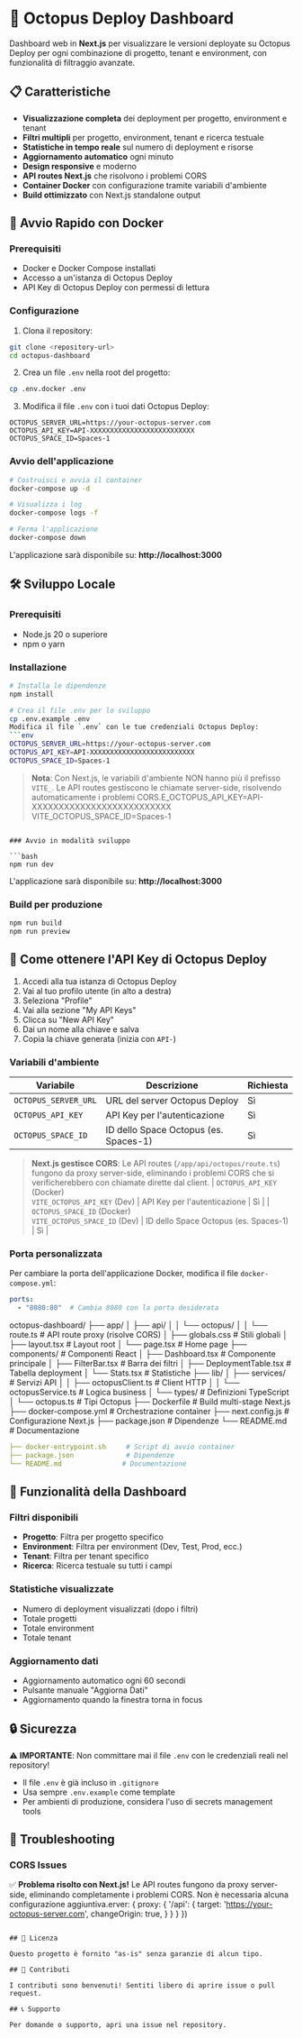 # 🐙 Octopus Deploy Dashboard

Dashboard web in **Next.js** per visualizzare le versioni deployate su Octopus Deploy per ogni combinazione di progetto, tenant e environment, con funzionalità di filtraggio avanzate.

## 📋 Caratteristiche

- **Visualizzazione completa** dei deployment per progetto, environment e tenant
- **Filtri multipli** per progetto, environment, tenant e ricerca testuale
- **Statistiche in tempo reale** sul numero di deployment e risorse
- **Aggiornamento automatico** ogni minuto
- **Design responsive** e moderno
- **API routes Next.js** che risolvono i problemi CORS
- **Container Docker** con configurazione tramite variabili d'ambiente
- **Build ottimizzato** con Next.js standalone output

## 🚀 Avvio Rapido con Docker

### Prerequisiti

- Docker e Docker Compose installati
- Accesso a un'istanza di Octopus Deploy
- API Key di Octopus Deploy con permessi di lettura

### Configurazione

1. Clona il repository:
```bash
git clone <repository-url>
cd octopus-dashboard
```

2. Crea un file `.env` nella root del progetto:
```bash
cp .env.docker .env
```

3. Modifica il file `.env` con i tuoi dati Octopus Deploy:
```env
OCTOPUS_SERVER_URL=https://your-octopus-server.com
OCTOPUS_API_KEY=API-XXXXXXXXXXXXXXXXXXXXXXXXXX
OCTOPUS_SPACE_ID=Spaces-1
```

### Avvio dell'applicazione

```bash
# Costruisci e avvia il container
docker-compose up -d

# Visualizza i log
docker-compose logs -f

# Ferma l'applicazione
docker-compose down
```

L'applicazione sarà disponibile su: **http://localhost:3000**

## 🛠️ Sviluppo Locale

### Prerequisiti

- Node.js 20 o superiore
- npm o yarn

### Installazione

```bash
# Installa le dipendenze
npm install

# Crea il file .env per lo sviluppo
cp .env.example .env
Modifica il file `.env` con le tue credenziali Octopus Deploy:
```env
OCTOPUS_SERVER_URL=https://your-octopus-server.com
OCTOPUS_API_KEY=API-XXXXXXXXXXXXXXXXXXXXXXXXXX
OCTOPUS_SPACE_ID=Spaces-1
```

> **Nota**: Con Next.js, le variabili d'ambiente NON hanno più il prefisso `VITE_`. Le API routes gestiscono le chiamate server-side, risolvendo automaticamente i problemi CORS.E_OCTOPUS_API_KEY=API-XXXXXXXXXXXXXXXXXXXXXXXXXX
VITE_OCTOPUS_SPACE_ID=Spaces-1
```

### Avvio in modalità sviluppo

```bash
npm run dev
```

L'applicazione sarà disponibile su: **http://localhost:3000**

### Build per produzione

```bash
npm run build
npm run preview
```

## 📖 Come ottenere l'API Key di Octopus Deploy

1. Accedi alla tua istanza di Octopus Deploy
2. Vai al tuo profilo utente (in alto a destra)
3. Seleziona "Profile"
4. Vai alla sezione "My API Keys"
5. Clicca su "New API Key"
6. Dai un nome alla chiave e salva
7. Copia la chiave generata (inizia con `API-`)

### Variabili d'ambiente

| Variabile | Descrizione | Richiesta |
|-----------|-------------|-----------|
| `OCTOPUS_SERVER_URL` | URL del server Octopus Deploy | Sì |
| `OCTOPUS_API_KEY` | API Key per l'autenticazione | Sì |
| `OCTOPUS_SPACE_ID` | ID dello Space Octopus (es. Spaces-1) | Sì |

> **Next.js gestisce CORS**: Le API routes (`/app/api/octopus/route.ts`) fungono da proxy server-side, eliminando i problemi CORS che si verificherebbero con chiamate dirette dal client.
| `OCTOPUS_API_KEY` (Docker)<br>`VITE_OCTOPUS_API_KEY` (Dev) | API Key per l'autenticazione | Sì |
| `OCTOPUS_SPACE_ID` (Docker)<br>`VITE_OCTOPUS_SPACE_ID` (Dev) | ID dello Space Octopus (es. Spaces-1) | Sì |

### Porta personalizzata

Per cambiare la porta dell'applicazione Docker, modifica il file `docker-compose.yml`:

```yaml
ports:
  - "8080:80"  # Cambia 8080 con la porta desiderata
```
octopus-dashboard/
├── app/
│   ├── api/
│   │   └── octopus/
│   │       └── route.ts      # API route proxy (risolve CORS)
│   ├── globals.css           # Stili globali
│   ├── layout.tsx            # Layout root
│   └── page.tsx              # Home page
├── components/               # Componenti React
│   ├── Dashboard.tsx         # Componente principale
│   ├── FilterBar.tsx         # Barra dei filtri
│   ├── DeploymentTable.tsx   # Tabella deployment
│   └── Stats.tsx             # Statistiche
├── lib/
│   ├── services/             # Servizi API
│   │   ├── octopusClient.ts  # Client HTTP
│   │   └── octopusService.ts # Logica business
│   └── types/                # Definizioni TypeScript
│       └── octopus.ts        # Tipi Octopus
├── Dockerfile                # Build multi-stage Next.js
├── docker-compose.yml        # Orchestrazione container
├── next.config.js            # Configurazione Next.js
├── package.json              # Dipendenze
└── README.md                 # Documentazione
``` docker-compose.yml       # Orchestrazione container
├── docker-entrypoint.sh     # Script di avvio container
├── package.json             # Dipendenze
└── README.md               # Documentazione
```

## 🎨 Funzionalità della Dashboard

### Filtri disponibili

- **Progetto**: Filtra per progetto specifico
- **Environment**: Filtra per environment (Dev, Test, Prod, ecc.)
- **Tenant**: Filtra per tenant specifico
- **Ricerca**: Ricerca testuale su tutti i campi

### Statistiche visualizzate

- Numero di deployment visualizzati (dopo i filtri)
- Totale progetti
- Totale environment
- Totale tenant

### Aggiornamento dati

- Aggiornamento automatico ogni 60 secondi
- Pulsante manuale "Aggiorna Dati"
- Aggiornamento quando la finestra torna in focus

## 🔒 Sicurezza

⚠️ **IMPORTANTE**: Non committare mai il file `.env` con le credenziali reali nel repository!

- Il file `.env` è già incluso in `.gitignore`
- Usa sempre `.env.example` come template
- Per ambienti di produzione, considera l'uso di secrets management tools

## 🐛 Troubleshooting

### CORS Issues

✅ **Problema risolto con Next.js!** Le API routes fungono da proxy server-side, eliminando completamente i problemi CORS. Non è necessaria alcuna configurazione aggiuntiva.erver: {
    proxy: {
      '/api': {
        target: 'https://your-octopus-server.com',
        changeOrigin: true,
      }
    }
  }
})
```

## 📝 Licenza

Questo progetto è fornito "as-is" senza garanzie di alcun tipo.

## 🤝 Contributi

I contributi sono benvenuti! Sentiti libero di aprire issue o pull request.

## 📞 Supporto

Per domande o supporto, apri una issue nel repository.
